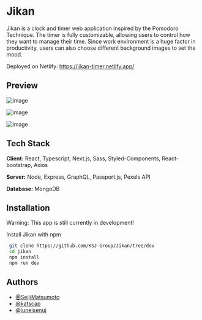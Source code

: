 # Jikan

Jikan is a clock and timer web application inspired by the Pomodoro Technique. The timer is fully customizable, allowing users to control how they want to manage their time. Since work environment is a huge factor in productivity, users can also choose different background images to set the mood.

Deployed on Netlify: https://jikan-timer.netlify.app/

## Preview

![image](https://i.imgur.com/PqUGMdm.png)

![image](https://i.imgur.com/dJIxViF.png)

![image](https://i.imgur.com/Za7Qowf.jpg)

## Tech Stack

**Client:** React, Typescript, Next.js, Sass, Styled-Components, React-bootstrap, Axios

**Server:** Node, Express, GraphQL, Passport.js, Pexels API

**Database:** MongoDB

## Installation

Warning: This app is still currently in development!

Install Jikan with npm

```bash
 git clone https://github.com/KSJ-Group/Jikan/tree/dev
 cd jikan
 npm install
 npm run dev
```

## Authors

- [@SeijiMatsumoto](https://www.github.com/SeijiMatsumoto)
- [@katscap](https://www.github.com/katscap)
- [@juneisenuj](https://www.github.com/juneisenuj)
